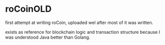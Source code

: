 # roCoinOLD
first attempt at writing roCoin, uploaded wel after most of it was written. 

exists as reference for blockchain logic and transaction structure because I was understood Java better than Golang. 


